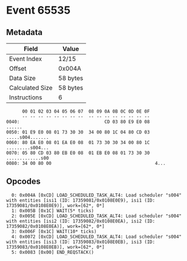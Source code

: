# Event 65535

## Metadata

| Field           | Value    |
|-----------------|----------|
| Event Index     | 12/15    |
| Offset          | 0x004A   |
| Data Size       | 58 bytes |
| Calculated Size | 58 bytes |
| Instructions    | 6        |

```
      00 01 02 03 04 05 06 07  08 09 0A 0B 0C 0D 0E 0F
      -- -- -- -- -- -- -- --  -- -- -- -- -- -- -- --
0040:                                CD 03 80 E9 E0 08            ......
0050: 01 E9 E0 08 01 73 30 30  34 00 80 1C 04 80 CD 03  .....s004.......
0060: 80 EA E0 08 01 EA E0 08  01 73 30 30 34 00 80 1C  .........s004...
0070: 05 80 CD 03 80 EB E0 08  01 EB E0 08 01 73 30 30  .............s00
0080: 34 00 80 00                                       4...            
```

## Opcodes

```
  0: 0x004A [0xCD] LOAD_SCHEDULED_TASK_ALT4: Load scheduler "s004" with entities [isi1 (ID: 17359081/0x0108E0E9), isi1 (ID: 17359081/0x0108E0E9)], work=[62*, 0*]
  1: 0x005B [0x1C] WAIT(5* ticks)
  2: 0x005E [0xCD] LOAD_SCHEDULED_TASK_ALT4: Load scheduler "s004" with entities [isi2 (ID: 17359082/0x0108E0EA), isi2 (ID: 17359082/0x0108E0EA)], work=[62*, 0*]
  3: 0x006F [0x1C] WAIT(10* ticks)
  4: 0x0072 [0xCD] LOAD_SCHEDULED_TASK_ALT4: Load scheduler "s004" with entities [isi3 (ID: 17359083/0x0108E0EB), isi3 (ID: 17359083/0x0108E0EB)], work=[62*, 0*]
  5: 0x0083 [0x00] END_REQSTACK()
```
